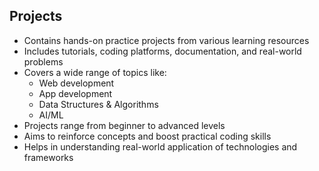 ## Projects ##

- Contains hands-on practice projects from various learning resources  
- Includes tutorials, coding platforms, documentation, and real-world problems  
- Covers a wide range of topics like:
  - Web development  
  - App development  
  - Data Structures & Algorithms  
  - AI/ML
- Projects range from beginner to advanced levels  
- Aims to reinforce concepts and boost practical coding skills  
- Helps in understanding real-world application of technologies and frameworks  
